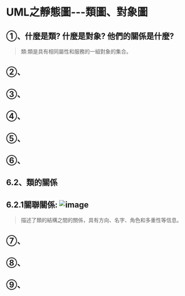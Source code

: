 # **UML之靜態圖---類圖、對象圖**
## ①、什麼是類? 什麼是對象? 他們的關係是什麼?
> 類:類是具有相同屬性和服務的一組對象的集合。
## ②、
## ③、
## ④、
## ⑤、
## ⑥、
## 6.2、類的關係
## 6.2.1關聯關係: ![image](https://github.com/XUYR00/test/blob/main/arrow1.png)
>描述了類的結構之間的關係，具有方向、名字、角色和多重性等信息。
## ⑦、
## ⑧、
## ⑨、
